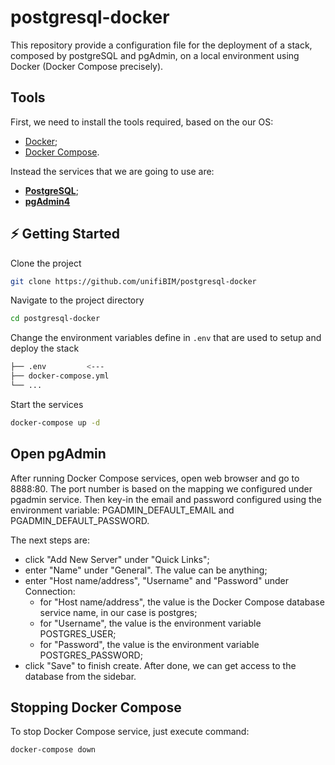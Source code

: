 # postgresql-docker
This repository provide a configuration file for the deployment of a stack, composed by postgreSQL and pgAdmin, on a local environment using Docker (Docker Compose precisely).

## Tools
First, we need to install the tools required, based on the our OS:
- [Docker](https://docs.docker.com/get-docker/);
- [Docker Compose](https://docs.docker.com/compose/install/).

Instead the services that we are going to use are:
- [**PostgreSQL**]([https://hub.docker.com/_/telegraf](https://hub.docker.com/_/postgres));
- [**pgAdmin4**]([https://hub.docker.com/_/influxdb](https://hub.docker.com/r/dpage/pgadmin4))

## ⚡️ Getting Started

Clone the project

```bash
git clone https://github.com/unifiBIM/postgresql-docker
```

Navigate to the project directory

```bash
cd postgresql-docker
```

Change the environment variables define in `.env` that are used to setup and deploy the stack
```bash
├── .env         <---
├── docker-compose.yml
└── ...
```

Start the services
```bash
docker-compose up -d
```

## Open pgAdmin
After running Docker Compose services, open web browser and go to 8888:80. The port number is based on the mapping we configured under pgadmin service. Then key-in the email and password configured using the environment variable: PGADMIN_DEFAULT_EMAIL and PGADMIN_DEFAULT_PASSWORD.

The next steps are:
- click "Add New Server" under "Quick Links";
- enter "Name" under "General". The value can be anything;
- enter "Host name/address", "Username" and "Password" under Connection:
  - for "Host name/address", the value is the Docker Compose database service name, in our case is postgres;
  - for "Username", the value is the environment variable POSTGRES_USER;
  - for "Password", the value is the environment variable POSTGRES_PASSWORD;
- click "Save" to finish create. After done, we can get access to the database from the sidebar.

## Stopping Docker Compose
To stop Docker Compose service, just execute command: 
```bash
docker-compose down
```

